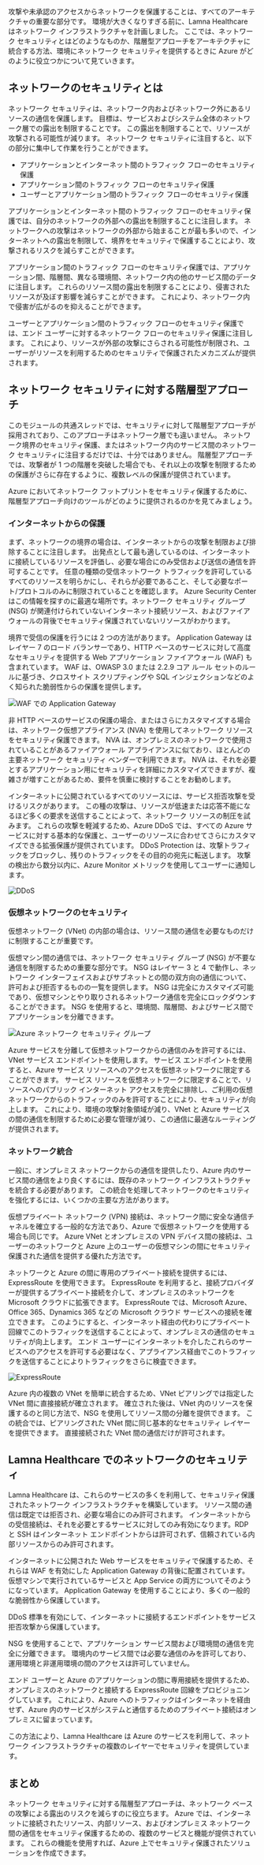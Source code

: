攻撃や未承認のアクセスからネットワークを保護することは、すべてのアーキテクチャの重要な部分です。 環境が大きくなりすぎる前に、Lamna Healthcare はネットワーク インフラストラクチャを計画しました。 ここでは、ネットワーク セキュリティとはどのようなものか、階層型アプローチをアーキテクチャに統合する方法、環境にネットワーク セキュリティを提供するときに Azure がどのように役立つかについて見ていきます。

## <a name="what-is-network-security"></a>ネットワークのセキュリティとは

ネットワーク セキュリティは、ネットワーク内およびネットワーク外にあるリソースの通信を保護します。  目標は、サービスおよびシステム全体のネットワーク層での露出を制限することです。 この露出を制限することで、リソースが攻撃される可能性が減ります。 ネットワーク セキュリティに注目すると、以下の部分に集中して作業を行うことができます。

- アプリケーションとインターネット間のトラフィック フローのセキュリティ保護
- アプリケーション間のトラフィック フローのセキュリティ保護
- ユーザーとアプリケーション間のトラフィック フローのセキュリティ保護

アプリケーションとインターネット間のトラフィック フローのセキュリティ保護では、自分のネットワークの外部への露出を制限することに注目します。 ネットワークへの攻撃はネットワークの外部から始まることが最も多いので、インターネットへの露出を制限して、境界をセキュリティで保護することにより、攻撃されるリスクを減らすことができます。

アプリケーション間のトラフィック フローのセキュリティ保護では、アプリケーション間、階層間、異なる環境間、ネットワーク内の他のサービス間のデータに注目します。 これらのリソース間の露出を制限することにより、侵害されたリソースが及ぼす影響を減らすことができます。 これにより、ネットワーク内で侵害が広がるのを抑えることができます。

ユーザーとアプリケーション間のトラフィック フローのセキュリティ保護では、エンド ユーザーに対するネットワーク フローのセキュリティ保護に注目します。 これにより、リソースが外部の攻撃にさらされる可能性が制限され、ユーザーがリソースを利用するためのセキュリティで保護されたメカニズムが提供されます。 

## <a name="a-layered-approach-to-network-security"></a>ネットワーク セキュリティに対する階層型アプローチ

このモジュールの共通スレッドでは、セキュリティに対して階層型アプローチが採用されており、このアプローチはネットワーク層でも違いません。 ネットワーク境界のセキュリティ保護、またはネットワーク内のサービス間のネットワーク セキュリティに注目するだけでは、十分ではありません。 階層型アプローチでは、攻撃者が 1 つの階層を突破した場合でも、それ以上の攻撃を制限するための保護がさらに存在するように、複数レベルの保護が提供されています。

Azure においてネットワーク フットプリントをセキュリティ保護するために、階層型アプローチ向けのツールがどのように提供されるのかを見てみましょう。

### <a name="internet-protection"></a>インターネットからの保護

まず、ネットワークの境界の場合は、インターネットからの攻撃を制限および排除することに注目します。 出発点として最も適しているのは、インターネットに接続しているリソースを評価し、必要な場合にのみ受信および送信の通信を許可することです。 任意の種類の受信ネットワーク トラフィックを許可しているすべてのリソースを明らかにし、それらが必要であること、そして必要なポート/プロトコルのみに制限されていることを確認します。 Azure Security Center はこの情報を探すのに最適な場所です。ネットワーク セキュリティ グループ (NSG) が関連付けられていないインターネット接続リソース、およびファイアウォールの背後でセキュリティ保護されていないリソースがわかります。

境界で受信の保護を行うには 2 つの方法があります。 Application Gateway はレイヤー 7 のロード バランサーであり、HTTP ベースのサービスに対して高度なセキュリティを提供する Web アプリケーション ファイアウォール (WAF) も含まれています。 WAF は、OWASP 3.0 または 2.2.9 コア ルール セットのルールに基づき、クロスサイト スクリプティングや SQL インジェクションなどのよく知られた脆弱性からの保護を提供します。

![WAF での Application Gateway](../media-draft/appgw-waf.png)

非 HTTP ベースのサービスの保護の場合、またはさらにカスタマイズする場合は、ネットワーク仮想アプライアンス (NVA) を使用してネットワーク リソースをセキュリティ保護できます。 NVA は、オンプレミスのネットワークで使用されていることがあるファイアウォール アプライアンスに似ており、ほとんどの主要ネットワーク セキュリティ ベンダーで利用できます。 NVA は、それを必要とするアプリケーション用にセキュリティを詳細にカスタマイズできますが、複雑さが増すことがあるため、要件を慎重に検討することをお勧めします。

インターネットに公開されているすべてのリソースには、サービス拒否攻撃を受けるリスクがあります。 この種の攻撃は、リソースが低速または応答不能になるほど多くの要求を送信することによって、ネットワーク リソースの制圧を試みます。 これらの攻撃を軽減するため、Azure DDoS では、すべての Azure サービスに対する基本的な保護と、ユーザーのリソースに合わせてさらにカスタマイズできる拡張保護が提供されています。 DDoS Protection は、攻撃トラフィックをブロックし、残りのトラフィックをその目的の宛先に転送します。 攻撃の検出から数分以内に、Azure Monitor メトリックを使用してユーザーに通知します。

![DDoS](../media-draft/ddos.png)

### <a name="virtual-network-security"></a>仮想ネットワークのセキュリティ

仮想ネットワーク (VNet) の内部の場合は、リソース間の通信を必要なものだけに制限することが重要です。

仮想マシン間の通信では、ネットワーク セキュリティ グループ (NSG) が不要な通信を制限するための重要な部分です。 NSG はレイヤー 3 と 4 で動作し、ネットワーク インターフェイスおよびサブネットとの間の双方向の通信について、許可および拒否するものの一覧を提供します。 NSG は完全にカスタマイズ可能であり、仮想マシンとやり取りされるネットワーク通信を完全にロックダウンすることができます。 NSG を使用すると、環境間、階層間、およびサービス間でアプリケーションを分離できます。

![Azure ネットワーク セキュリティ グループ](../media-draft/azure-network-security.png)

Azure サービスを分離して仮想ネットワークからの通信のみを許可するには、VNet サービス エンドポイントを使用します。 サービス エンドポイントを使用すると、Azure サービス リソースへのアクセスを仮想ネットワークに限定することができます。 サービス リソースを仮想ネットワークに限定することで、リソースへのパブリック インターネット アクセスを完全に排除し、ご利用の仮想ネットワークからのトラフィックのみを許可することにより、セキュリティが向上します。 これにより、環境の攻撃対象領域が減り、VNet と Azure サービスの間の通信を制限するために必要な管理が減り、この通信に最適なルーティングが提供されます。

### <a name="network-integration"></a>ネットワーク統合

一般に、オンプレミス ネットワークからの通信を提供したり、Azure 内のサービス間の通信をより良くするには、既存のネットワーク インフラストラクチャを統合する必要があります。 この統合を処理してネットワークのセキュリティを強化するには、いくつかの主要な方法があります。

仮想プライベート ネットワーク (VPN) 接続は、ネットワーク間に安全な通信チャネルを確立する一般的な方法であり、Azure で仮想ネットワークを使用する場合も同じです。 Azure VNet とオンプレミスの VPN デバイス間の接続は、ユーザーのネットワークと Azure 上のユーザーの仮想マシンの間にセキュリティ保護された通信を提供する優れた方法です。

ネットワークと Azure の間に専用のプライベート接続を提供するには、ExpressRoute を使用できます。 ExpressRoute を利用すると、接続プロバイダーが提供するプライベート接続を介して、オンプレミスのネットワークを Microsoft クラウドに拡張できます。 ExpressRoute では、Microsoft Azure、Office 365、Dynamics 365 などの Microsoft クラウド サービスへの接続を確立できます。 このようにすると、インターネット経由の代わりにプライベート回線でこのトラフィックを送信することによって、オンプレミスの通信のセキュリティが向上します。 エンド ユーザーにインターネットを介したこれらのサービスへのアクセスを許可する必要はなく、アプライアンス経由でこのトラフィックを送信することによりトラフィックをさらに検査できます。

![ExpressRoute](../media-draft/expressroute-connection-overview.png)

Azure 内の複数の VNet を簡単に統合するため、VNet ピアリングでは指定した VNet 間に直接接続が確立されます。 確立された後は、VNet 内のリソースを保護するのと同じ方法で、NSG を使用してリソース間の分離を提供できます。 この統合では、ピアリングされた VNet 間に同じ基本的なセキュリティ レイヤーを提供できます。 直接接続された VNet 間の通信だけが許可されます。

## <a name="network-security-at-lamna-healthcare"></a>Lamna Healthcare でのネットワークのセキュリティ

Lamna Healthcare は、これらのサービスの多くを利用して、セキュリティ保護されたネットワーク インフラストラクチャを構築しています。 リソース間の通信は既定では拒否され、必要な場合にのみ許可されます。 インターネットからの受信接続は、それを必要とするサービスに対してのみ有効になります。RDP と SSH はインターネット エンドポイントからは許可されず、信頼されている内部リソースからのみ許可されます。

インターネットに公開された Web サービスをセキュリティで保護するため、それらは WAF を有効にした Application Gateway の背後に配置されています。 仮想マシンで実行されているサービスと App Service の両方についてそのようになっています。 Application Gateway を使用することにより、多くの一般的な脆弱性から保護しています。

DDoS 標準を有効にして、インターネットに接続するエンドポイントをサービス拒否攻撃から保護しています。

NSG を使用することで、アプリケーション サービス間および環境間の通信を完全に分離できます。 環境内のサービス間では必要な通信のみを許可しており、運用環境と非運用環境の間のアクセスは許可していません。

エンド ユーザーと Azure のアプリケーションの間に専用接続を提供するため、オンプレミスのネットワークと接続する ExpressRoute 回線をプロビジョニングしています。 これにより、Azure へのトラフィックはインターネットを経由せず、Azure 内のサービスがシステムと通信するためのプライベート接続はオンプレミスに留まっています。

この方法により、Lamna Healthcare は Azure のサービスを利用して、ネットワーク インフラストラクチャの複数のレイヤーでセキュリティを提供しています。

## <a name="summary"></a>まとめ

ネットワーク セキュリティに対する階層型アプローチは、ネットワーク ベースの攻撃による露出のリスクを減らすのに役立ちます。 Azure では、インターネットに接続されたリソース、内部リソース、およびオンプレミス ネットワーク間の通信をセキュリティ保護するための、複数のサービスと機能が提供されています。 これらの機能を使用すれば、Azure 上でセキュリティ保護されたソリューションを作成できます。